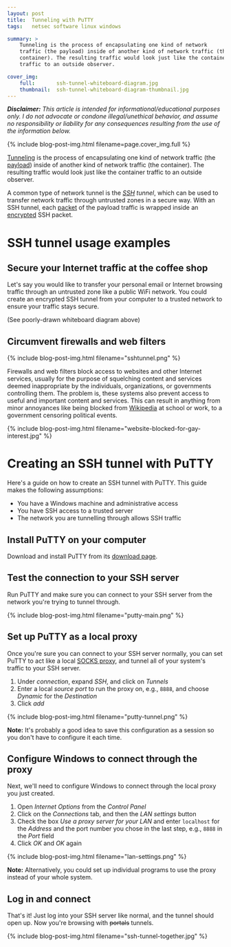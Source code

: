 ```yaml
---
layout: post
title:  Tunneling with PuTTY
tags:   netsec software linux windows

summary: >
    Tunneling is the process of encapsulating one kind of network
    traffic (the payload) inside of another kind of network traffic (the
    container). The resulting traffic would look just like the container
    traffic to an outside observer.

cover_img:
    full:       ssh-tunnel-whiteboard-diagram.jpg
    thumbnail:  ssh-tunnel-whiteboard-diagram-thumbnail.jpg
---
```


_**Disclaimer:** This article is intended for informational/educational
purposes only. I do not advocate or condone illegal/unethical behavior, and
assume no responsibility or liability for any consequences resulting from the
use of the information below._

{% include blog-post-img.html filename=page.cover_img.full %}

[Tunneling][wp-tunneling] is the process of encapsulating one kind of network
traffic (the [payload][]) inside of another kind of network traffic (the
container). The resulting traffic would look just like the container traffic to
an outside observer.

[payload]: http://en.wikipedia.org/wiki/Payload_(computing)
[wp-tunneling]: http://en.wikipedia.org/wiki/Tunneling_protocol

A common type of network tunnel is the *[SSH][] tunnel*, which can be used to
transfer network traffic through untrusted zones in a secure way. With an SSH
tunnel, each [packet][] of the payload traffic is wrapped inside an
[encrypted][encrypt] SSH packet.

[ssh]: http://en.wikipedia.org/wiki/Secure_Shell
[packet]: http://en.wikipedia.org/wiki/Network_packet
[encrypt]: http://en.wikipedia.org/wiki/Encryption

# SSH tunnel usage examples

## Secure your Internet traffic at the coffee shop

Let's say you would like to transfer your personal email or Internet browsing
traffic through an untrusted zone like a public WiFi network. You could
create an encrypted SSH tunnel from your computer to a trusted network to
ensure your traffic stays secure.

(See poorly-drawn whiteboard diagram above)

## Circumvent firewalls and web filters

{% include blog-post-img.html filename="sshtunnel.png" %}

Firewalls and web filters block access to websites and other Internet services,
usually for the purpose of squelching content and services deemed inappropriate
by the individuals, organizations, or governments controlling them. The problem
is, these systems also prevent access to useful and important content and
services. This can result in anything from minor annoyances like being
blocked from [Wikipedia][wp] at school or work, to a government censoring
political events.

[wp]: http://en.wikipedia.org

{% include blog-post-img.html filename="website-blocked-for-gay-interest.jpg" %}

# Creating an SSH tunnel with PuTTY

Here's a guide on how to create an SSH tunnel with PuTTY. This
guide makes the following assumptions:

- You have a Windows machine and administrative access
- You have SSH access to a trusted server
- The network you are tunnelling through allows SSH traffic


## Install PuTTY on your computer

Download and install PuTTY from its [download page][putty-download].

[putty-download]: http://www.chiark.greenend.org.uk/~sgtatham/putty/download.html

## Test the connection to your SSH server

Run PuTTY and make sure you can connect to your SSH server from the network
you're trying to tunnel through.

{% include blog-post-img.html filename="putty-main.png" %}

## Set up PuTTY as a local proxy

Once you're sure you can connect to your SSH server normally, you can set PuTTY
to act like a local [SOCKS proxy][socks], and tunnel all of your system's
traffic to your SSH server.

[socks]: http://en.wikipedia.org/wiki/SOCKS

1. Under *connection*, expand *SSH*, and click on *Tunnels*
1. Enter a local *source port* to run the proxy on, e.g., `8888`, and
choose *Dynamic* for the *Destination*
1. Click *add*

{% include blog-post-img.html filename="putty-tunnel.png" %}

**Note:** It's probably a good idea to save this configuration as a session
so you don't have to configure it each time.

## Configure Windows to connect through the proxy

Next, we'll need to configure Windows to connect through the local proxy you
just created.

1. Open *Internet Options* from the *Control Panel*
1. Click on the *Connections* tab, and then the *LAN settings* button
1. Check the box *Use a proxy server for your LAN* and enter `localhost` for
the *Address* and the port number you chose in the last step, e.g., `8888` in
the *Port* field
1. Click *OK* and *OK* again

{% include blog-post-img.html filename="lan-settings.png" %}

**Note:** Alternatively, you could set up individual programs to use the proxy
instead of your whole system.

## Log in and connect

That's it! Just log into your SSH server like normal, and the tunnel should
open up. Now you're browsing with <del>portals</del> tunnels.

{% include blog-post-img.html filename="ssh-tunnel-together.jpg" %}

